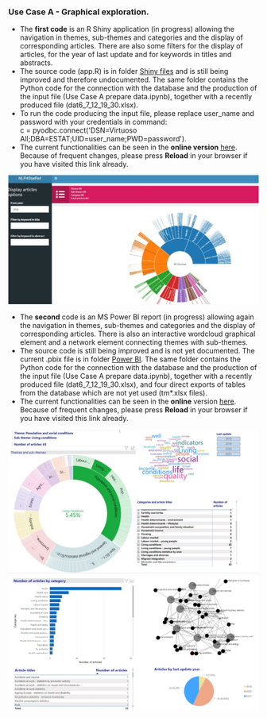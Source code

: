 ### Use Case A - Graphical exploration. 

* The **first code** is an R Shiny application (in progress) allowing the navigation in themes, sub-themes and categories and the display of corresponding articles. There are also some filters for the display of articles, for the year of last update and for keywords in titles and abstracts. 
* The source code (app.R) is in folder [Shiny files](https://github.com/eurostat/NLP4Stat/tree/main/Use%20Case%20A%20Graphical%20exploration/R%20Shiny%20files) and is still being improved and therefore undocumented. The same folder contains the Python code for the connection with the database and the production of the input file (Use Case A prepare data.ipynb), together with a recently produced file (dat6_7_12_19_30.xlsx).
* To run the code producing the input file, please replace user_name and password  with your credentials in command:  
c = pyodbc.connect('DSN=Virtuoso All;DBA=ESTAT;UID=user_name;PWD=password').
* The current functionalities can be seen in the **online version** [here](https://quantos-stat.shinyapps.io/Graphical_exploration_v2/). Because of frequent changes, please press **Reload** in your browser if you have visited this link already.

<img src="https://github.com/eurostat/NLP4Stat/blob/main/Use%20Case%20A%20Graphical%20exploration/r_shiny.JPG" width="600">

* The **second** code is an MS Power BI report (in progress) allowing again the navigation in themes, sub-themes and categories and the display of corresponding articles. There is also an interactive wordcloud graphical element and a network element connecting themes with sub-themes. 
* The source code is still being improved and is not yet documented. The current .pbix file is in folder [Power BI](https://github.com/eurostat/NLP4Stat/tree/main/Use%20Case%20A%20Graphical%20exploration/Power_BI). The same folder contains the Python code for the connection with the database and the production of the input file (Use Case A prepare data.ipynb), together with a recently produced file (dat6_7_12_19_30.xlsx), and four direct exports of tables from the database which are not yet used (tm*.xlsx files).
* The current functionalities can be seen in the **online** version [here](https://app.powerbi.com/view?r=eyJrIjoiYTA2MDc0ZDMtNjM3YS00ODcxLTg5NTEtM2I0MDRlOTYyNDM4IiwidCI6ImM1MmVlYWMzLWUwNzctNDMyYy04MWUzLTRiY2JhZjZiOTM1ZSIsImMiOjl9&pageName=ReportSection0134a3f3c4be88106abb). Because of frequent changes, please press **Reload** in your browser if you have visited this link already.

<img src="https://github.com/eurostat/NLP4Stat/blob/main/Use%20Case%20A%20Graphical%20exploration/screenshot.JPG" width="600">
<img src="https://github.com/eurostat/NLP4Stat/blob/main/Use%20Case%20A%20Graphical%20exploration/screenshot2.JPG" width="600">

